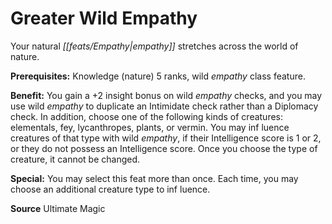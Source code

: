 ﻿---
cssclass: [feats]

---
# Greater Wild Empathy

Your natural _[[feats/Empathy|empathy]]_ stretches across the world of nature.

**Prerequisites:** Knowledge (nature) 5 ranks, wild _empathy_ class feature.

**Benefit:** You gain a +2 insight bonus on wild _empathy_ checks, and you may use wild _empathy_ to duplicate an Intimidate check rather than a Diplomacy check. In addition, choose one of the following kinds of creatures: elementals, fey, lycanthropes, plants, or vermin. You may inf luence creatures of that type with wild _empathy_, if their Intelligence score is 1 or 2, or they do not possess an Intelligence score. Once you choose the type of creature, it cannot be changed.

**Special:** You may select this feat more than once. Each time, you may choose an additional creature type to inf luence.

**Source** Ultimate Magic